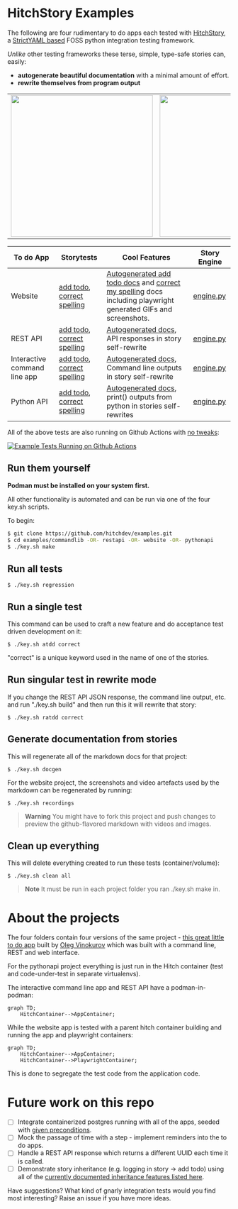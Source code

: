 # HitchStory Examples

The following are four rudimentary to do apps each tested with
[HitchStory](https://hitchdev.com/hitchstory), a
[StrictYAML based](https://hitchdev.com/hitchstory/why/strictyaml)
FOSS python integration testing framework.

*Unlike* other testing frameworks these terse, simple, type-safe stories can, easily:

* **autogenerate beautiful documentation** with a minimal amount of effort.
* **rewrite themselves from program output**

<table>
  <tr>
    <td><img src="https://hitchdev.com/images/web-vertical.png" width="320" /> </td>
    <td><img src="https://hitchdev.com/images/rest-vertical.png" width="320" /></td>
    <td><img src="https://hitchdev.com/images/cli-vertical.png" width="320" /></td>
    <td><img src="https://hitchdev.com/images/pyapi-vertical.png" width="320" /></td>
  </tr>
 </table>



To do App | Storytests | Cool Features | Story Engine
---|---|---|---
Website | [add todo](https://github.com/hitchdev/examples/tree/main/website/story/add-todo.story), [correct spelling](https://github.com/hitchdev/examples/tree/main/website/story/correct-my-spelling.story) | [Autogenerated add todo docs](https://github.com/hitchdev/examples/blob/main/website/docs/add-and-retrieve-todo.md) and [correct my spelling](https://github.com/hitchdev/examples/tree/main/website/docs/correct-my-spelling.md) docs including playwright generated GIFs and screenshots. | [engine.py](https://github.com/hitchdev/examples/tree/main/website/hitch/engine.py)
REST API | [add todo](https://github.com/hitchdev/examples/tree/main/restapi/story/add-todo.story), [correct spelling](https://github.com/hitchdev/examples/tree/main/restapi/story/correct-my-spelling.story) | [Autogenerated docs](https://github.com/hitchdev/examples/tree/main/restapi/docs), API responses in story self-rewrite | [engine.py](https://github.com/hitchdev/examples/tree/main/restapi/hitch/engine.py)
Interactive command line app | [add todo](https://github.com/hitchdev/examples/tree/main/commandline/story/add-todo.story), [correct spelling](https://github.com/hitchdev/examples/tree/main/commandline/story/correct-my-spelling.story) | [Autogenerated docs](https://github.com/hitchdev/examples/tree/main/commandline/docs), Command line outputs in story self-rewrite | [engine.py](https://github.com/hitchdev/examples/tree/main/commandline/hitch/engine.py)
Python API | [add todo](https://github.com/hitchdev/examples/tree/main/pythonapi/story/add-todo.story), [correct spelling](https://github.com/hitchdev/examples/tree/main/pythonapi/story/correct-my-spelling.story) | [Autogenerated docs](https://github.com/hitchdev/examples/tree/main/pythonapi/docs), print() outputs from python in stories self-rewrites | [engine.py](https://github.com/hitchdev/examples/tree/main/pythonapi/hitch/engine.py)

All of the above tests are also running on Github Actions with [no tweaks](https://github.com/hitchdev/examples/blob/main/.github/workflows/regression.yml):

[![Example Tests Running on Github Actions](https://github.com/hitchdev/examples/actions/workflows/regression.yml/badge.svg)](https://github.com/hitchdev/examples/actions/workflows/regression.yml)

## Run them yourself

**Podman must be installed on your system first.**

All other functionality is automated and can be run via one of the 
four key.sh scripts.

To begin:

```bash
$ git clone https://github.com/hitchdev/examples.git
$ cd examples/commandlib -OR- restapi -OR- website -OR- pythonapi
$ ./key.sh make
```

## Run all tests

```
$ ./key.sh regression
```

## Run a single test

This command can be used to craft a new feature and do
acceptance test driven development on it:

```
$ ./key.sh atdd correct
```

"correct" is a unique keyword used in the name of one of the stories.

## Run singular test in rewrite mode

If you change the REST API JSON response, the command line output, etc.
and run "./key.sh build" and then run this it will rewrite that story:

```
$ ./key.sh ratdd correct
```

## Generate documentation from stories

This will regenerate all of the markdown docs for that project:

```
$ ./key.sh docgen
```

For the website project, the screenshots and video artefacts
used by the markdown can be regenerated by running:

```
$ ./key.sh recordings
```

> **Warning**
>You might have to fork this project and push changes to preview the github-flavored markdown with videos and images.


## Clean up everything

This will delete everything created to run these tests (container/volume):

```
$ ./key.sh clean all
```


> **Note**
>It must be run in each project folder you ran ./key.sh make in.

# About the projects

The four folders contain four versions of the same project -
[this great little to do app](https://github.com/ovinokurov/ToDo)
built by [Oleg Vinokurov](https://github.com/ovinokurov) which was built
with a command line, REST and web interface.

For the pythonapi project everything is just run in the Hitch container (test and code-under-test in separate virtualenvs).

The interactive command line app and REST API have a podman-in-podman:

```mermaid
graph TD;
    HitchContainer-->AppContainer;
```

While the website app is tested with a parent hitch container building and running the app and playwright containers:

```mermaid
graph TD;
    HitchContainer-->AppContainer;
    HitchContainer-->PlaywrightContainer;
```

This is done to segregate the test code from the application code.


# Future work on this repo

- [ ] Integrate containerized postgres running with all of the apps, seeded with [given preconditions](https://hitchdev.com/hitchstory/using/given/).
- [ ] Mock the passage of time with a step - implement reminders into the to do apps.
- [ ] Handle a REST API response which returns a different UUID each time it is called.
- [ ] Demonstrate story inheritance (e.g. logging in story -> add todo) using all of the [currently documented inheritance features listed here](https://hitchdev.com/hitchstory/using/).

Have suggestions? What kind of gnarly integration tests would you find most interesting? Raise an issue if you have more ideas.
